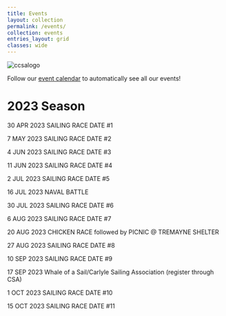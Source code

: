 ```yaml
---
title: Events
layout: collection
permalink: /events/
collection: events
entries_layout: grid
classes: wide
---
```


![ccsalogo](https://user-images.githubusercontent.com/83256703/151712981-36a9809c-a015-4489-8f61-79a9fcdff726.png)

Follow our [event calendar](https://calendar.google.com/calendar/u/2?cid=MWZxbGxzZ2dscThuamc4dWxlNzgzdGxoZjhAZ3JvdXAuY2FsZW5kYXIuZ29vZ2xlLmNvbQ) to automatically see all our events!

# 2023 Season

30 APR 2023 SAILING RACE DATE #1

7 MAY 2023 SAILING RACE DATE #2

4 JUN 2023 SAILING RACE DATE #3

11 JUN 2023 SAILING RACE DATE #4

2 JUL 2023 SAILING RACE DATE #5

16 JUL 2023 NAVAL BATTLE

30 JUL 2023 SAILING RACE DATE #6

6 AUG 2023 SAILING RACE DATE #7

20 AUG 2023 CHICKEN RACE followed by PICNIC @ TREMAYNE SHELTER

27 AUG 2023 SAILING RACE DATE #8

10 SEP 2023 SAILING RACE DATE #9

17 SEP 2023 Whale of a Sail/Carlyle Sailing Association (register through CSA)

1 OCT 2023 SAILING RACE DATE #10

15 OCT 2023 SAILING RACE DATE #11
